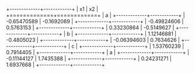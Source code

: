+-------------+------------+
| x1          | x2         |
+=============+============+
| a                        |
+-------------+------------+
| -0.65470589 | -0.1692089 |
+-------------+------------+
| -0.49824606 |  0.5763153 |
+-------------+------------+
|  0.33230864 | -0.5149627 |
+-------------+------------+
| b                        |
+-------------+------------+
|  1.12146881 | -0.4805023 |
+-------------+------------+
| -0.06394603 |  0.7634626 |
+-------------+------------+
| c                        |
+-------------+------------+
|  1.53760239 |  0.7914405 |
+-------------+------------+
| a                        |
+-------------+------------+
| -0.11144127 |  1.7435388 |
+-------------+------------+
|  0.24231271 |  1.6937668 |
+-------------+------------+ 
